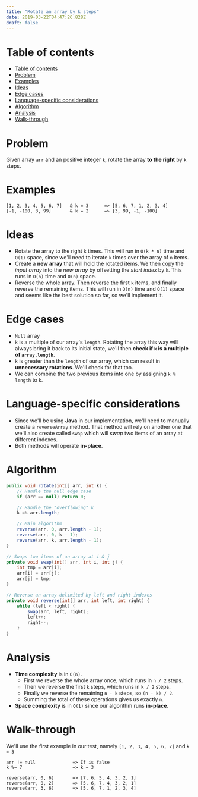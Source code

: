 ```yaml
---
title: "Rotate an array by k steps"
date: 2019-03-22T04:47:26.828Z
draft: false
---
```


# Table of contents

- [Table of contents](#table-of-contents)
- [Problem](#problem)
- [Examples](#examples)
- [Ideas](#ideas)
- [Edge cases](#edge-cases)
- [Language-specific considerations](#language-specific-considerations)
- [Algorithm](#algorithm)
- [Analysis](#analysis)
- [Walk-through](#walk-through)

# Problem

Given array `arr` and an positive integer `k`, rotate the array **to the right** by `k` steps.

# Examples

```text
[1, 2, 3, 4, 5, 6, 7]   & k = 3      => [5, 6, 7, 1, 2, 3, 4]
[-1, -100, 3, 99]       & k = 2      => [3, 99, -1, -100]
```

# Ideas

- Rotate the array to the right `k` times. This will run in `O(k * n)` time and `O(1)` space, since we'll need to iterate `k` times over the array of `n` items.
- Create a **new array** that will hold the rotated items. We then copy the _input array_ into the _new array_ by offsetting the _start index_ by `k`. This runs in `O(n)` time and `O(n)` space.
- Reverse the whole array. Then reverse the first `k` items, and finally reverse the remaining items. This will run in `O(n)` time and `O(1)` space and seems like the best solution so far, so we'll implement it.

# Edge cases

- `Null` array
- `k` is a multiple of our array's `length`. Rotating the array this way will always bring it back to its initial state, we'll then **check if `k` is a multiple of `array.length`**.
- `k` is greater than the `length` of our array, which can result in **unnecessary rotations**. We'll check for that too.
- We can combine the two previous items into one by assigning `k % length` to `k`.

# Language-specific considerations

- Since we'll be using **Java** in our implementation, we'll need to manually create a `reverseArray` method. That method will rely on another one that we'll also create called `swap` which will _swap_ two items of an array at different indexes.
- Both methods will operate **in-place**.

# Algorithm

```java
public void rotate(int[] arr, int k) {
    // Handle the null edge case
    if (arr == null) return 0;

    // Handle the "overflowing" k
    k =% arr.length;

    // Main algorithm
    reverse(arr, 0, arr.length - 1);
    reverse(arr, 0, k - 1);
    reverse(arr, k, arr.length - 1);
}

// Swaps two items of an array at i & j
private void swap(int[] arr, int i, int j) {
    int tmp = arr[i];
    arr[i] = arr[j];
    arr[j] = tmp;
}

// Reverse an array delimited by left and right indexes
private void reverse(int[] arr, int left, int right) {
    while (left < right) {
        swap(arr, left, right);
        left++;
        right--;
    }
}
```

# Analysis

- **Time complexity** is in `O(n)`.
  - First we reverse the whole array once, which runs in `n / 2` steps.
  - Then we reverse the first `k` steps, which runs in `k / 2` steps.
  - Finally we reverse the remaining `n - k` steps, so `(n - k) / 2`.
  - Summing the total of these operations gives us exactly `n`.
- **Space complexity** is in `O(1)` since our algorithm runs **in-place**.

# Walk-through

We'll use the first example in our test, namely `[1, 2, 3, 4, 5, 6, 7]` and `k = 3`

```text
arr != null              => If is false
k %= 7                   => k = 3

reverse(arr, 0, 6)       => [7, 6, 5, 4, 3, 2, 1]
reverse(arr, 0, 2)       => [5, 6, 7, 4, 3, 2, 1]
reverse(arr, 3, 6)       => [5, 6, 7, 1, 2, 3, 4]
```
